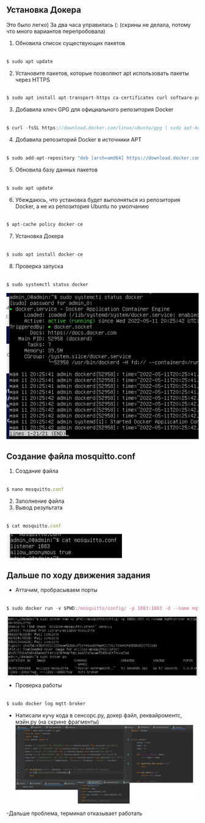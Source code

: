 ## Установка Докера
Это было легко) За два часа управилась (:
(скрины не делала, потому что много вариантов перепробовала)
1. Обновила список существующих пакетов
```javascript

$ sudo apt update

```
2. Установите пакетов, которые позволяют apt использовать пакеты через HTTPS
```javascript

$ sudo apt install apt-transport-https ca-certificates curl software-properties-common

```
3. Добавила ключ GPG для официального репозитория Docker
```javascript

$ curl -fsSL https://download.docker.com/linux/ubuntu/gpg | sudo apt-key add -

```
4. Добавила репозиторий Docker в источники APT
```javascript

$ sudo add-apt-repository "deb [arch=amd64] https://download.docker.com/linux/ubuntu focal stable"

```
5. Обновила базу данных пакетов
```javascript

$ sudo apt update

```
6. Убеждаюсь, что установка будет выполняться из репозитория Docker, а не из репозитория Ubuntu по умолчанию
```javascript

$ apt-cache policy docker-ce

```
7. Установка Докера
```javascript

$ sudo apt install docker-ce

```
8. Проверка запуска
```javascript

$ sudo systemctl status docker

```
![info](/assets/images/Check_Docker.jpg)

## Создание файла mosquitto.conf
1. Создание файла
```javascript

$ nano mosquitto.conf

```
2. Заполнение файла
3. Вывод результата
```javascript

$ cat mosquitto.conf

```
![info](/assets/images/Mosquitto.conf.jpg)

## Дальше по ходу движения задания
- Аттачим, пробрасываем порты
```javascript

$ sudo docker run -v $PWD:/mosquitto/config/ -p 1883:1883 -d --name mqtt-broker eclipse-mosquitto

```
![info](/assets/images/Create.jpg)
- Проверка работы
```javascript

$ sudo docker log mqtt-broker

```
- Написали кучу кода в сенсорс.ру, докер файл, реквайроментс, мэйн.ру (на скрине фрагменты)
![info](/assets/images/Codes.jpg)

-Дальше проблема, терминал отказывает работать 







